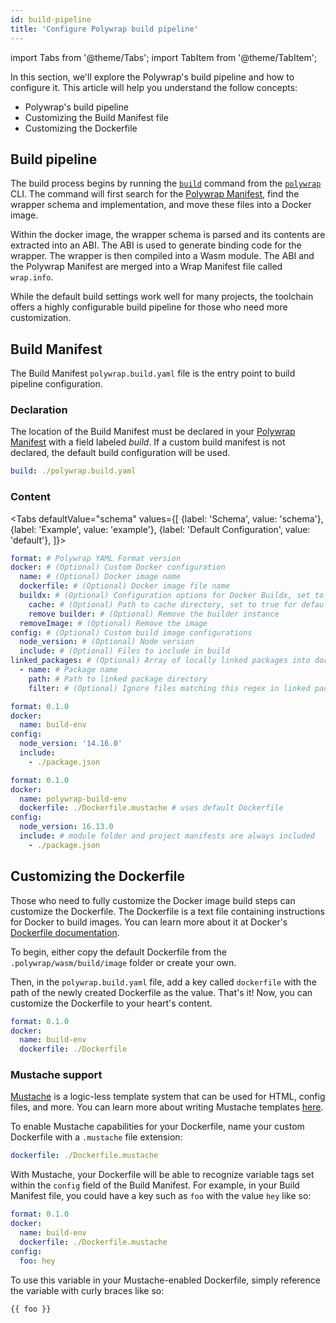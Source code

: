 ```yaml
---
id: build-pipeline
title: 'Configure Polywrap build pipeline'
---
```


import Tabs from '@theme/Tabs';
import TabItem from '@theme/TabItem';

In this section, we'll explore the Polywrap's build pipeline and how to configure it. 
This article will help you understand the follow concepts:

- Polywrap's build pipeline
- Customizing the Build Manifest file
- Customizing the Dockerfile

## Build pipeline

The build process begins by running the [`build`](../../reference/cli/commands/build) command from the [`polywrap`](../polywrap-cli) CLI. 
The command will first search for the [Polywrap Manifest](../create-wasm-wrappers/polywrap-manifest), find the wrapper schema and implementation, and move these files into a Docker image. 

Within the docker image, the wrapper schema is parsed and its contents are extracted into an ABI.
The ABI is used to generate binding code for the wrapper.
The wrapper is then compiled into a Wasm module.
The ABI and the Polywrap Manifest are merged into a Wrap Manifest file called `wrap.info`.

While the default build settings work well for many projects, the toolchain offers a highly configurable build pipeline for those who need more customization.

## Build Manifest

The Build Manifest `polywrap.build.yaml` file is the entry point to build pipeline configuration.

### Declaration

The location of the Build Manifest must be declared in your [Polywrap Manifest](../create-wasm-wrappers/polywrap-manifest) with a field labeled *build*.
If a custom build manifest is not declared, the default build configuration will be used.

```yml
build: ./polywrap.build.yaml
```

### Content

<Tabs
defaultValue="schema"
values={[
{label: 'Schema', value: 'schema'},
{label: 'Example', value: 'example'},
{label: 'Default Configuration', value: 'default'},
]}>
<TabItem value="schema">

```yml
format:	# Polywrap YAML Format version
docker: # (Optional) Custom Docker configuration
  name: # (Optional) Docker image name
  dockerfile: # (Optional) Docker image file name
  buildx: # (Optional) Configuration options for Docker Buildx, set to true for default value.
    cache: # (Optional) Path to cache directory, set to true for default value, set to false to disable caching
    remove builder: # (Optional) Remove the builder instance
  removeImage: # (Optional) Remove the image
config: # (Optional) Custom build image configurations
  node_version: # (Optional) Node version
  include: # (Optional) Files to include in build
linked_packages: # (Optional) Array of locally linked packages into docker build image
  - name: # Package name
    path: # Path to linked package directory
    filter: # (Optional) Ignore files matching this regex in linked package directory
```

</TabItem>
<TabItem value="example">

```yml
format: 0.1.0
docker:
  name: build-env
config:
  node_version: '14.16.0'
  include:
    - ./package.json
```

</TabItem>
<TabItem value="default">

```yml
format: 0.1.0
docker:
  name: polywrap-build-env
  dockerfile: ./Dockerfile.mustache # uses default Dockerfile
config:
  node_version: 16.13.0
  include: # module folder and project manifests are always included
    - ./package.json
```

</TabItem>
</Tabs>

## Customizing the Dockerfile

Those who need to fully customize the Docker image build steps can customize the Dockerfile. 
The Dockerfile is a text file containing instructions for Docker to build images. 
You can learn more about it at Docker's [Dockerfile documentation](https://docs.docker.com/engine/reference/builder/).

To begin, either copy the default Dockerfile from the `.polywrap/wasm/build/image` folder or create your own.

Then, in the `polywrap.build.yaml` file, add a key called `dockerfile` with the path of the newly created Dockerfile as the value. 
That's it! Now, you can customize the Dockerfile to your heart's content.

```yml
format: 0.1.0
docker:
  name: build-env
  dockerfile: ./Dockerfile
```

### Mustache support

[Mustache](https://mustache.github.io/) is a logic-less template system that can be used for HTML, config files, and more.
You can learn more about writing Mustache templates [here](https://mustache.github.io/mustache.5.html).

To enable Mustache capabilities for your Dockerfile, name your custom Dockerfile with a `.mustache` file extension:

```yaml
dockerfile: ./Dockerfile.mustache
```

With Mustache, your Dockerfile will be able to recognize variable tags set within the `config` field of the Build Manifest. 
For example, in your Build Manifest file, you could have a key such as `foo` with the value `hey` like so:

```yml
format: 0.1.0
docker:
  name: build-env
  dockerfile: ./Dockerfile.mustache
config:
  foo: hey
```

To use this variable in your Mustache-enabled Dockerfile, simply reference the variable with curly braces like so:

```dockerfile
{{ foo }}
```
